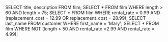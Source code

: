 SELECT title, description FROM film;
SELECT * FROM film WHERE length > 60 AND length < 75;
SELECT * FROM film WHERE rental_rate = 0.99 AND (replacement_cost = 12.99 OR replacement_cost = 28.99);
SELECT last_name FROM customer WHERE first_name = 'Mary';
SELECT * FROM film WHERE NOT (length > 50 AND rental_rate =2.99 AND rental_rate = 4.99);
